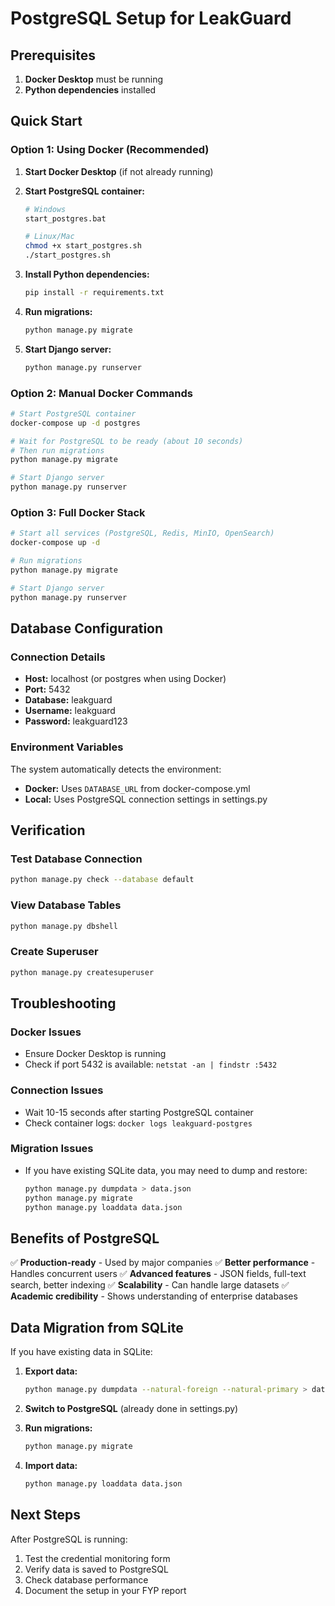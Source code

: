# PostgreSQL Setup for LeakGuard

## Prerequisites
1. **Docker Desktop** must be running
2. **Python dependencies** installed

## Quick Start

### Option 1: Using Docker (Recommended)

1. **Start Docker Desktop** (if not already running)

2. **Start PostgreSQL container:**
   ```bash
   # Windows
   start_postgres.bat
   
   # Linux/Mac
   chmod +x start_postgres.sh
   ./start_postgres.sh
   ```

3. **Install Python dependencies:**
   ```bash
   pip install -r requirements.txt
   ```

4. **Run migrations:**
   ```bash
   python manage.py migrate
   ```

5. **Start Django server:**
   ```bash
   python manage.py runserver
   ```

### Option 2: Manual Docker Commands

```bash
# Start PostgreSQL container
docker-compose up -d postgres

# Wait for PostgreSQL to be ready (about 10 seconds)
# Then run migrations
python manage.py migrate

# Start Django server
python manage.py runserver
```

### Option 3: Full Docker Stack

```bash
# Start all services (PostgreSQL, Redis, MinIO, OpenSearch)
docker-compose up -d

# Run migrations
python manage.py migrate

# Start Django server
python manage.py runserver
```

## Database Configuration

### Connection Details
- **Host:** localhost (or postgres when using Docker)
- **Port:** 5432
- **Database:** leakguard
- **Username:** leakguard
- **Password:** leakguard123

### Environment Variables
The system automatically detects the environment:
- **Docker:** Uses `DATABASE_URL` from docker-compose.yml
- **Local:** Uses PostgreSQL connection settings in settings.py

## Verification

### Test Database Connection
```bash
python manage.py check --database default
```

### View Database Tables
```bash
python manage.py dbshell
```

### Create Superuser
```bash
python manage.py createsuperuser
```

## Troubleshooting

### Docker Issues
- Ensure Docker Desktop is running
- Check if port 5432 is available: `netstat -an | findstr :5432`

### Connection Issues
- Wait 10-15 seconds after starting PostgreSQL container
- Check container logs: `docker logs leakguard-postgres`

### Migration Issues
- If you have existing SQLite data, you may need to dump and restore:
  ```bash
  python manage.py dumpdata > data.json
  python manage.py migrate
  python manage.py loaddata data.json
  ```

## Benefits of PostgreSQL

✅ **Production-ready** - Used by major companies
✅ **Better performance** - Handles concurrent users
✅ **Advanced features** - JSON fields, full-text search, better indexing
✅ **Scalability** - Can handle large datasets
✅ **Academic credibility** - Shows understanding of enterprise databases

## Data Migration from SQLite

If you have existing data in SQLite:

1. **Export data:**
   ```bash
   python manage.py dumpdata --natural-foreign --natural-primary > data.json
   ```

2. **Switch to PostgreSQL** (already done in settings.py)

3. **Run migrations:**
   ```bash
   python manage.py migrate
   ```

4. **Import data:**
   ```bash
   python manage.py loaddata data.json
   ```

## Next Steps

After PostgreSQL is running:
1. Test the credential monitoring form
2. Verify data is saved to PostgreSQL
3. Check database performance
4. Document the setup in your FYP report
